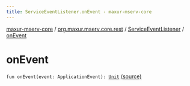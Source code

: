 ```yaml
---
title: ServiceEventListener.onEvent - maxur-mserv-core
---
```


[maxur-mserv-core](../../index.html) / [org.maxur.mserv.core.rest](../index.html) / [ServiceEventListener](index.html) / [onEvent](.)

# onEvent

`fun onEvent(event: ApplicationEvent): `[`Unit`](https://kotlinlang.org/api/latest/jvm/stdlib/kotlin/-unit/index.html) [(source)](https://github.com/myunusov/maxur-mserv/tree/master/maxur-mserv-core/src/main/kotlin/org/maxur/mserv/core/rest/ServiceEventListener.kt#L28)